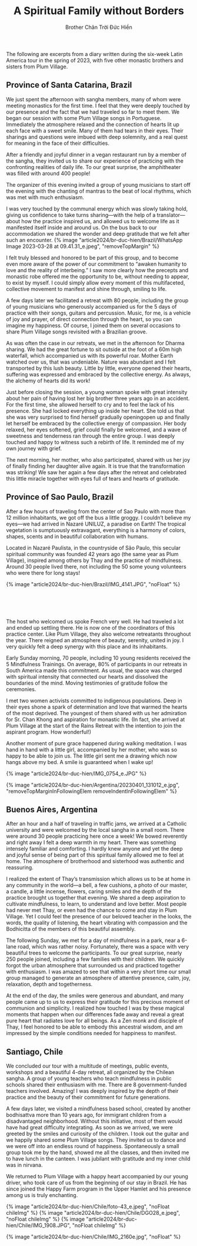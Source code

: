 ﻿---
title: A Spiritual Family without Borders
author: Brother Chân Trời Đức Hiền
---

<p class="editors-preface">The following are excerpts from a diary written during the six-week Latin America tour in the spring of 2023, with five other monastic brothers and sisters from Plum Village.</p>

## Province of Santa Catarina, Brazil

We just spent the afternoon with sangha members, many of whom were meeting monastics for the first time. I feel that they were deeply touched by our presence and the fact that we had traveled so far to meet them. We began our session with some Plum Village songs in Portuguese. Immediately the atmosphere relaxed and the connection of hearts lit up each face with a sweet smile. Many of them had tears in their eyes. Their sharings and questions were imbued with deep solemnity, and a real quest for meaning in the face of their difficulties.

After a friendly and joyful dinner in a vegan restaurant run by a member of the sangha, they invited us to share our experience of practicing with the confronting realities of daily life. To our great surprise, the amphitheater was filled with around 400 people! 

The organizer of this evening invited a group of young musicians to start off the evening with the chanting of mantras to the beat of local rhythms, which was met with much enthusiasm. 

I was very touched by the communal energy which was slowly taking hold, giving us confidence to take turns sharing—with the help of a translator—about how the practice inspired us, and allowed us to welcome life as it manifested itself inside and around us. On the bus back to our accommodation we shared the wonder and deep gratitude that we felt after such an encounter.
{% image "article2024/br-duc-hien/Brazil/WhatsApp Image 2023-03-28 at 09.41.31_e.jpeg", "removeTopMargin" %}

I felt truly blessed and honored to be part of this group, and to become even more aware of the power of our commitment to “awaken humanity to love and the reality of interbeing.” I saw more clearly how the precepts and monastic robe offered me the opportunity to be, without needing to appear, to exist by myself. I could simply allow every moment of this multifaceted, collective movement to manifest and shine through, smiling to life.

A few days later we facilitated a retreat with 80 people, including the group of young musicians who generously accompanied us for the 5 days of practice with their songs, guitars and percussion. Music, for me, is a vehicle of joy and prayer, of direct connection through the heart, so you can imagine my happiness. Of course, I joined them on several occasions to share Plum Village songs revisited with a Brazilian groove.

As was often the case in our retreats, we met in the afternoon for Dharma sharing. We had the great fortune to sit outside at the foot of a 60m high waterfall, which accompanied us with its powerful roar. Mother Earth watched over us, that was undeniable. Nature was abundant and I felt transported by this lush beauty. Little by little, everyone opened their hearts, suffering was expressed and embraced by the collective energy. As always, the alchemy of hearts did its work!

Just before closing the session, a young woman spoke with great intensity about her pain of having lost her big brother three years ago in an accident. For the first time, she allowed herself to cry and to feel the lack of his presence. She had locked everything up inside her heart. She told us that she was very surprised to find herself gradually openingopen up and finally let herself be embraced by the collective energy of compassion. Her body relaxed, her eyes softened, grief could finally be welcomed, and a wave of sweetness and tenderness ran through the entire group. I was deeply touched and happy to witness such a rebirth of life. It reminded me of my own journey with grief.

The next morning, her mother, who also participated, shared with us her joy of finally finding her daughter alive again. It is true that the transformation was striking! We saw her again a few days after the retreat and celebrated this little miracle together with eyes full of tears and hearts of gratitude.

<!-- {% image "article2024/br-duc-hien/Brazil/image00379.jpeg" %} -->

## Province of Sao Paulo, Brazil

After a few hours of traveling from the center of Sao Paulo with more than 12 million inhabitants, we got off the bus a little groggy. I couldn’t believe my eyes—we had arrived in Nazaré UNILUZ, a paradise on Earth! The tropical vegetation is sumptuously extravagant, everything is a harmony of colors, shapes, scents and in beautiful collaboration with humans.

Located in Nazaré Paulista, in the countryside of São Paulo, this secular spiritual community was founded 42 years ago (the same year as Plum Village), inspired among others by Thay and the practice of mindfulness. Around 30 people lived there, not including the 50 some young volunteers who were there for long stays!

{% image "article2024/br-duc-hien/Brazil/IMG_4141.JPG", "noFloat" %}

<div style="height: 4em;"></div>

The host who welcomed us spoke French very well. He had traveled a lot and ended up settling there. He is now one of the coordinators of this practice center. Like Plum Village, they also welcome retreatants throughout the year. There reigned an atmosphere of beauty, serenity, united in joy. I very quickly felt a deep synergy with this place and its inhabitants.

Early Sunday morning, 70 people, including 10 young residents received the 5 Mindfulness Trainings. On average, 80% of participants in our retreats in South America made this commitment. As usual, the space was charged with spiritual intensity that connected our hearts and dissolved the boundaries of the mind. Moving testimonies of gratitude follow the ceremonies.

I met two women activists committed to indigenous populations. Deep in their eyes shone a spark of determination and love that warmed the hearts of the most deprived. The youngest of them shared with us her admiration for Sr. Chan Khong and aspiration for monastic life. (In fact, she arrived at Plum Village at the start of the Rains Retreat with the intention to join the aspirant program. How wonderful!)

Another moment of pure grace happened during walking meditation. I was hand in hand with a little girl, accompanied by her mother, who was so happy to be able to join us. The little girl sent me a drawing which now hangs above my bed. A smile is guaranteed when I wake up!

{% image "article2024/br-duc-hien/IMG_0754_e.JPG" %}
<!-- {% image "article2024/br-duc-hien/Brazil/image00295_e.jpeg" %} -->

<div class="page-break"></div>

{% image "article2024/br-duc-hien/Argentina/20230401_131012_e.jpg", "removeTopMarginInFollowingElem removeIndentInFollowingElem" %}

## Buenos Aires, Argentina

After an hour and a half of traveling in traffic jams, we arrived at a Catholic university and were welcomed by the local sangha in a small room. There were around 30 people practicing here once a week! We bowed reverently and right away I felt a deep warmth in my heart. There was something intensely familiar and comforting. I hardly knew anyone and yet the deep and joyful sense of being part of this spiritual family allowed me to feel at home. The atmosphere of brotherhood and sisterhood was authentic and reassuring.

I realized the extent of Thay’s transmission which allows us to be at home in any community in the world—a bell, a few cushions, a photo of our master, a candle, a little incense, flowers, caring smiles and the depth of the practice brought us together that evening. We shared a deep aspiration to cultivate mindfulness, to learn, to understand and love better. Most people had never met Thay, or even had the chance to come and stay in Plum Village. Yet I could feel the presence of our beloved teacher in the looks, the words, the quality of listening, the heart vibrating with compassion and the Bodhicitta of the members of this beautiful assembly.

The following Sunday, we met for a day of mindfulness in a park, near a 6-lane road, which was rather noisy. Fortunately, there was a space with very beautiful trees to welcome the participants. To our great surprise, nearly 250 people joined, including a few families with their children. We quickly forgot the urban atmosphere that surrounded us and practiced together with enthusiasm. I was amazed to see that within a very short time our small group managed to generate an atmosphere of attentive presence, calm, joy, relaxation, depth and togetherness.

At the end of the day, the smiles were generous and abundant, and many people came up to us to express their gratitude for this precious moment of communion and simplicity. I realized how touched I was by these magical moments that happen when our differences fade away and reveal a great pure heart that radiates love for all beings. As a Zen monk and disciple of Thay, I feel honored to be able to embody this ancestral wisdom, and am impressed by the simple conditions needed for happiness to manifest.

<!-- {% image "article2024/br-duc-hien/Argentina/IMG_3434.jpg" %} -->

<div class="page-break"></div>

## Santiago, Chile

We concluded our tour with a multitude of meetings, public events, workshops and a beautiful 4-day retreat, all organized by the Chilean sangha. A group of young teachers who teach mindfulness in public schools shared their enthusiasm with me. There are 8 government-funded teachers involved. Amazing! I was deeply inspired by the depth of their practice and the beauty of their commitment for future generations.

A few days later, we visited a mindfulness based school, created by another bodhisattva more than 10 years ago, for immigrant children from a disadvantaged neighborhood. Without this initiative, most of them would have had great difficulty integrating. As soon as we arrived, we were greeted by the smiles and curiosity of the children. I took out the guitar and we happily shared some Plum Village songs. They invited us to dance and we were off into an endless round of happiness. Spontaneously a small group took me by the hand, showed me all the classes, and then invited me to have lunch in the canteen. I was jubilant with gratitude and my inner child was in nirvana.

We returned to Plum Village with a happy heart accompanied by our young driver, who took care of us from the beginning of our stay in Brazil. He has since joined the Happy Farm program in the Upper Hamlet and his presence among us is truly enchanting.

<div class="article-end"></div>

{% image "article2024/br-duc-hien/Chile/foto-43_e.jpeg", "noFloat chileImg" %}
{% image "article2024/br-duc-hien/Chile/DGO28_e.jpeg", "noFloat chileImg" %}
{% image "article2024/br-duc-hien/Chile/IMG_1908.JPG", "noFloat chileImg" %}


{% image "article2024/br-duc-hien/Chile/IMG_2160e.jpg", "noFloat" %}
